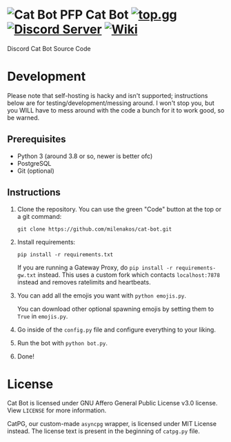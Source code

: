 # ![Cat Bot PFP](https://wsrv.nl/?url=raw.githubusercontent.com/milenakos/cat-bot/main/images/cat.png&h=25) Cat Bot [![top.gg](https://top.gg/api/widget/servers/966695034340663367.svg?noavatar=true)](https://top.gg/bot/966695034340663367) [![Discord Server](https://img.shields.io/discord/966586000417619998?label=discord&logo=discord)](https://discord.gg/cat-stand-966586000417619998) [![Wiki](https://img.shields.io/badge/Wiki-blue?label=Cat%20Bot&logo=wiki.js)](https://wiki.minkos.lol)

Discord Cat Bot Source Code

# Development

Please note that self-hosting is hacky and isn't supported; instructions below are for testing/development/messing around. I won't stop you, but you WILL have to mess around with the code a bunch for it to work good, so be warned.

## Prerequisites

- Python 3 (around 3.8 or so, newer is better ofc)
- PostgreSQL
- Git (optional)

## Instructions

1. Clone the repository. You can use the green "Code" button at the top or a git command:

   ```shell
   git clone https://github.com/milenakos/cat-bot.git
   ```

3. Install requirements:

   ```shell
   pip install -r requirements.txt
   ```

   If you are running a Gateway Proxy, do `pip install -r requirements-gw.txt` instead. This uses a custom fork which contacts `localhost:7878` instead and removes ratelimits and heartbeats.

4. You can add all the emojis you want with `python emojis.py`.

   You can download other optional spawning emojis by setting them to `True` in `emojis.py`.

6. Go inside of the `config.py` file and configure everything to your liking.

7. Run the bot with `python bot.py`.

8. Done!

# License

Cat Bot is licensed under GNU Affero General Public License v3.0 license. View `LICENSE` for more information.

CatPG, our custom-made `asyncpg` wrapper, is licensed under MIT License instead. The license text is present in the beginning of `catpg.py` file.
